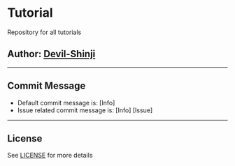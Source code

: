# Tutorial

Repository for all tutorials

## Author: [Devil-Shinji](https://github.com/devil-shinji)

---

## Commit Message

- Default commit message is: [Info]
- Issue related commit message is: [Info] [Issue]

---

## License
See [LICENSE](LICENSE.md) for more details